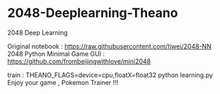 # 2048-Deeplearning-Theano<br>
2048 Deep Learning<br>

Original notebook : https://raw.githubusercontent.com/tjwei/2048-NN<br>
2048 Python Minimal Game GUI : https://github.com/frombeijingwithlove/mini2048<br>

train : THEANO_FLAGS=device=cpu,floatX=float32 python learning.py<br>
Enjoy your game , Pokemon Trainer !!!
